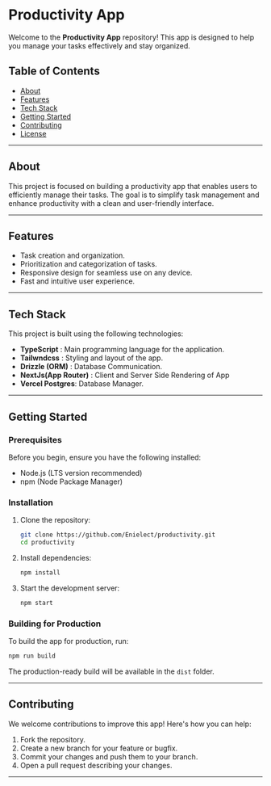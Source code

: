 

# Productivity App

Welcome to the **Productivity App** repository! This app is designed to help you manage your tasks effectively and stay organized.

## Table of Contents

- [About](#about)
- [Features](#features)
- [Tech Stack](#tech-stack)
- [Getting Started](#getting-started)
- [Contributing](#contributing)
- [License](#license)

---

## About

This project is focused on building a productivity app that enables users to efficiently manage their tasks. The goal is to simplify task management and enhance productivity with a clean and user-friendly interface.

---

## Features

- Task creation and organization.
- Prioritization and categorization of tasks.
- Responsive design for seamless use on any device.
- Fast and intuitive user experience.

---

## Tech Stack

This project is built using the following technologies:

- **TypeScript** : Main programming language for the application.
- **Tailwndcss** : Styling and layout of the app.
- **Drizzle (ORM)** : Database Communication.
- **NextJs(App Router)** : Client and Server Side Rendering of App
- **Vercel Postgres**: Database Manager. 

---

## Getting Started

### Prerequisites

Before you begin, ensure you have the following installed:

- Node.js (LTS version recommended)
- npm (Node Package Manager)

### Installation

1. Clone the repository:

   ```bash
   git clone https://github.com/Enielect/productivity.git
   cd productivity
   ```

2. Install dependencies:

   ```bash
   npm install
   ```

3. Start the development server:

   ```bash
   npm start
   ```

### Building for Production

To build the app for production, run:

```bash
npm run build
```

The production-ready build will be available in the `dist` folder.

---

## Contributing

We welcome contributions to improve this app! Here's how you can help:

1. Fork the repository.
2. Create a new branch for your feature or bugfix.
3. Commit your changes and push them to your branch.
4. Open a pull request describing your changes.

<!--Please follow the [Code of Conduct](CODE_OF_CONDUCT.md) and ensure your code adheres to the project's coding standards. -->

---

<!-- ## License

This project is licensed under the MIT License. See the [LICENSE](LICENSE) file for details. -->

